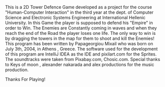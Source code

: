 This is a 2D Tower Defence Game developed as a project for the course "Human-Computer Interaction" in the third year
at the dept. of Computer Science and Electronic Systems Engineering at International Hellenic University. In this
Game the player is supposed to defend his \"Empire\" in order to Win. The Enemies are Constantly coming in waves and when
they reach the end of the Road the player loses one life. The only way to win is by dragging the towers in the map
for them to shoot and kill the Enemies! This program has been written by Papageorgiou Mixail who was born on July 3th, 2004, 
in Athens , Greece. The software used for the development of this program are IntelliJ IDEA as the IDE and pixilart.com
for the Sprites. The soundtracks were taken from Pixabay.com, Chosic.com. Special thanks to Keys of moon , alexander
nakarada and alex productions for the music production.

Thanks For Playing!

